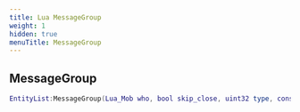 ```yaml
---
title: Lua MessageGroup
weight: 1
hidden: true
menuTitle: MessageGroup
---
```

## MessageGroup
```lua
EntityList:MessageGroup(Lua_Mob who, bool skip_close, uint32 type, const char *message); -- void
```